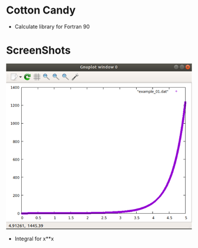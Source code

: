 # Cotton Candy
- Calculate library for Fortran 90
# ScreenShots
![img](./img/sc1.png)
- Integral for x**x